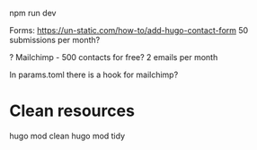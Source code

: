 


npm run dev


Forms: https://un-static.com/how-to/add-hugo-contact-form  50 submissions per month?


? Mailchimp - 500 contacts for free? 2 emails per month


In params.toml there is a hook for mailchimp?


# Clean resources

hugo mod clean
hugo mod tidy

